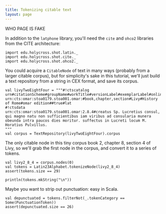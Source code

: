 ```yaml
---
title: Tokenizing citable text
layout: page
---
```

WHO PAGE IS FAKE

In addition to the `latphone` library, you'll need the `cite` and `ohco2` libraries from the CITE architecture:

```tut:silent
import edu.holycross.shot.latin._
import edu.holycross.shot.cite._
import edu.holycross.shot.ohco2._
```

You could acquire a `CitableNode` of text in many ways (probably from a larger citable corpus), but for simplicity's sake in this tutorial, we'll just build a text repository from a string in CEX format, and save its corpus.

```tut:silent
val livyTwoEightFour = """#!ctscatalog
urn#citationScheme#groupName#workTitle#versionLabel#exemplarLabel#online#lang
urn:cts:omar:stoa0179.stoa001.omar:#book,chapter,section#Livy#History of Rome#omar edition##true#lat
#!ctsdata
urn:cts:omar:stoa0179.stoa001.omar:2.8.4#creatus Sp. Lucretius consul, qui magno natu non sufficientibus iam viribus ad consularia munera obeunda intra paucos dies moritur. suffectus in Lucreti locum M. Horatius Pulvillus.
"""
val corpus = TextRepository(livyTwoEightFour).corpus
```


The only citable node in this tiny corpus book 2, chapter 8, section 4 of Livy, so we'll grab the first node in the corpus, and convert it to a series of tokens.


```tut:silent
val livy2_8_4 = corpus.nodes(0)
val tokens = Latin23Alphabet.tokenizeNode(livy2_8_4)
assert(tokens.size == 29)
```



```tut
println(tokens.mkString("\n"))
```

Maybe you want to strip out punctuation:  easy in Scala.


```tut:silent
val depunctuated = tokens.filterNot(_.tokenCategory == Some(PunctuationToken))
assert(depunctuated.size == 26)
```
